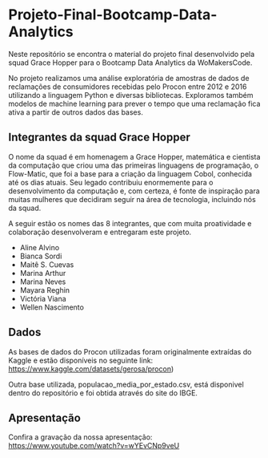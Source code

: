 # Projeto-Final-Bootcamp-Data-Analytics

Neste repositório se encontra o material do projeto final desenvolvido pela squad Grace Hopper para o Bootcamp Data Analytics da WoMakersCode.

No projeto realizamos uma análise exploratória de amostras de dados de reclamações de consumidores recebidas pelo Procon entre 2012 e 2016 utilizando a linguagem Python e diversas bibliotecas. Exploramos também modelos de machine learning para prever o tempo que uma reclamação fica ativa a partir de outros dados das bases.

## Integrantes da squad Grace Hopper

O nome da squad é em homenagem a Grace Hopper, matemática e cientista da computação que criou uma das primeiras linguagens de programação, o Flow-Matic, que foi a base para a criação da linguagem Cobol, conhecida até os dias atuais. Seu legado contribuiu enormemente para o desenvolvimento da computação e, com certeza, é fonte de inspiração para muitas mulheres que decidiram seguir na área de tecnologia, incluindo nós da squad.

A seguir estão os nomes das 8 integrantes, que com muita proatividade e colaboração desenvolveram e entregaram este projeto.

*   Aline Alvino
*   Bianca Sordi
*   Maitê S. Cuevas
*   Marina Arthur
*   Marina Neves
*   Mayara Reghin
*   Victória Viana
*   Wellen Nascimento

## Dados 

As bases de dados do Procon utilizadas foram originalmente extraídas do Kaggle e estão disponíveis no seguinte link: https://www.kaggle.com/datasets/gerosa/procon) 

Outra base utilizada, populacao_media_por_estado.csv, está disponivel dentro do repositório e foi obtida através do site do IBGE.


## Apresentação

Confira a gravação da nossa apresentação: https://www.youtube.com/watch?v=wYEvCNp9veU
